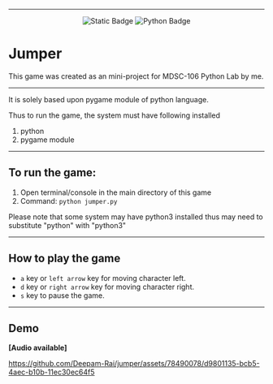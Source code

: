 ----

<div align="center">
 <img alt="Static Badge" src="https://img.shields.io/badge/pygame-8A2BE2">

  <img src="https://img.shields.io/badge/Python-3776AB?logo=python&logoColor=fff&style=plastic" alt="Python Badge">
</div>

# Jumper
This game was created as an mini-project for MDSC-106 Python Lab by me.

----
It is solely based upon pygame module of python language.

Thus to run the game, the system must have following installed
1. python
2. pygame module

----

## To run the game:  
1. Open terminal/console in the main directory of this game
3. Command: `python jumper.py`

 Please note that some system may have python3 installed thus may need to substitute "python" with "python3"
 
----
 ## How to play the game
 
- `a` key or `left arrow` key for moving character left.
- `d` key or `right arrow` key for moving character right.
- `s` key to pause the game.

----
## Demo

**[Audio available]**

https://github.com/Deepam-Rai/jumper/assets/78490078/d9801135-bcb5-4aec-b10b-11ec30ec64f5


